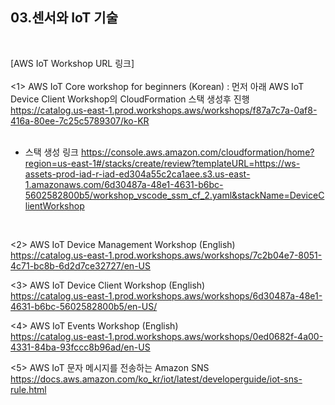 ## 03.센서와 IoT 기술 
<br>

[AWS IoT Workshop URL 링크]
</br>
</br>
<1> AWS IoT Core workshop for beginners (Korean) : 먼저 아래 AWS IoT Device Client Workshop의 CloudFormation 스택 생성후 진행
</br>
https://catalog.us-east-1.prod.workshops.aws/workshops/f87a7c7a-0af8-416a-80ee-7c25c5789307/ko-KR
</br>
</br>
- 스택 생성 링크
https://console.aws.amazon.com/cloudformation/home?region=us-east-1#/stacks/create/review?templateURL=https://ws-assets-prod-iad-r-iad-ed304a55c2ca1aee.s3.us-east-1.amazonaws.com/6d30487a-48e1-4631-b6bc-5602582800b5/workshop_vscode_ssm_cf_2.yaml&stackName=DeviceClientWorkshop
<br>

<2> AWS IoT Device Management Workshop (English)
</br>
https://catalog.us-east-1.prod.workshops.aws/workshops/7c2b04e7-8051-4c71-bc8b-6d2d7ce32727/en-US
</br>

<3> AWS IoT Device Client Workshop (English)
</br>
https://catalog.us-east-1.prod.workshops.aws/workshops/6d30487a-48e1-4631-b6bc-5602582800b5/en-US/
</br>

<4> AWS IoT Events Workshop (English)
</br>
https://catalog.us-east-1.prod.workshops.aws/workshops/0ed0682f-4a00-4331-84ba-93fccc8b96ad/en-US
</br>

<5> AWS IoT 문자 메시지를 전송하는 Amazon SNS 
</br>
https://docs.aws.amazon.com/ko_kr/iot/latest/developerguide/iot-sns-rule.html

